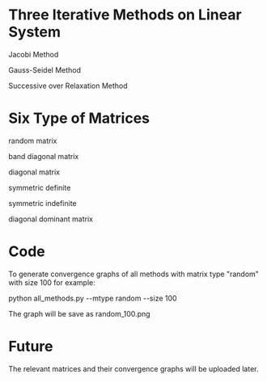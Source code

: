 # Three Iterative Methods on Linear System

Jacobi Method

Gauss-Seidel Method

Successive over Relaxation Method

# Six Type of Matrices

random matrix

band diagonal matrix

diagonal matrix 

symmetric definite

symmetric indefinite

diagonal dominant matrix

# Code
To generate convergence graphs of all methods with matrix type "random" with size 100 for example:

python all_methods.py --mtype random --size 100

The graph will be save as random_100.png

# Future
The relevant matrices and their convergence graphs will be uploaded later.
